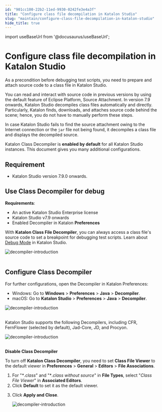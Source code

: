 ```yaml
---
id: "901cc100-22b2-11ed-9930-0242fe3e4a3f"
title: "Configure class file decompilation in Katalon Studio"
slug: "maintain/configure-class-file-decompilation-in-katalon-studio"
hide_title: true
---
```

import useBaseUrl from '@docusaurus/useBaseUrl';


# <a id="id" class="anchor_top_offset"/><a id="ariaid-title1" class="anchor_top_offset"/>Configure  class file decompilation in <span xmlns="http://www.w3.org/1999/xhtml" className="ph">Katalon Studio</span> 

<p xmlns="http://www.w3.org/1999/xhtml" className="p">As a precondition before debugging test scripts, you need to   prepare and attach source code to a class file in Katalon   Studio.</p> 
<p xmlns="http://www.w3.org/1999/xhtml" className="p">You can read and interact with source code in previous versions   by using the default feature of Eclipse Platform, Source   Attachment. In version 7.9 onwards, Katalon Studio decompiles class   files automatically and directly. Particularly, Katalon finds,   downloads, and attaches source code behind the scene; hence, you do   not have to manually perform these steps.</p> 
<p xmlns="http://www.w3.org/1999/xhtml" className="p">In case Katalon Studio fails to find the source attachment owing   to the Internet connection or the <code className="ph codeph">jar</code> file not being found,   it decompiles a class file and displays the decompiled source.</p> 
<p xmlns="http://www.w3.org/1999/xhtml" className="p">Katalon Class Decompiler is <strong className="ph b">enabled by default</strong>   for all Katalon Studio instances. This document gives you many   additional configurations.</p> 

## Requirement

<div xmlns="http://www.w3.org/1999/xhtml" className="p"><ul className="ul"><li className="li"><p className="p"><span className="ph">Katalon Studio</span> version 7.9.0 onwards.</p></li></ul></div>

## <a id="id_1" class="anchor_top_offset"/>Use Class Decompiler for debug

<p xmlns="http://www.w3.org/1999/xhtml" className="p"> <strong className="ph b">Requirements</strong>:</p> 
<ul xmlns="http://www.w3.org/1999/xhtml" className="ul"><li className="li">An active Katalon Studio Enterprise license</li><li className="li">Katalon Studio v7.9 onwards</li><li className="li">Enabled Decompiler in Katalon <strong className="ph b">Preferences</strong>   </li></ul> 
<p xmlns="http://www.w3.org/1999/xhtml" className="p">With <strong className="ph b">Katalon Class File Decompiler</strong>, you can always access a class file's source code to set a breakpoint for debugging test scripts. Learn about <a className="xref" href="/author/debug-a-test-case/debug-a-test-case-in-katalon-studio#id_8">Debug Mode</a> in Katalon Studio.</p> 
<p xmlns="http://www.w3.org/1999/xhtml" className="p"> <img className="image" src={useBaseUrl("https://github.com/katalon-studio/docs-images/raw/master/katalon-studio/docs/execute-a-test-case-or-a-test-suite/decompiler-introduction.png")} alt="decompiler-introduction" /><br /><br /> </p> 

## <a id="id_2" class="anchor_top_offset"/>Configure Class Decompiler

<p xmlns="http://www.w3.org/1999/xhtml" className="p">For further configurations, open the Decompiler in Katalon Preferences:</p> 
<ul xmlns="http://www.w3.org/1999/xhtml" className="ul"><li className="li">Windows: Go to <strong className="ph b">Windows</strong> &gt; <strong className="ph b">Preferences</strong> &gt; <strong className="ph b">Java</strong> &gt; <strong className="ph b">Decompiler</strong>.</li><li className="li">macOS: Go to <strong className="ph b">Katalon Studio</strong> &gt; <strong className="ph b">Preferences</strong> &gt; <strong className="ph b">Java</strong> &gt; <strong className="ph b">Decompiler</strong>.</li></ul> 
<p xmlns="http://www.w3.org/1999/xhtml" className="p"> <img className="image" src={useBaseUrl("https://github.com/katalon-studio/docs-images/raw/master/katalon-studio/docs/class-decompiler/decompiler.png")} alt="decompiler-introduction" /><br /><br /> </p> 
<p xmlns="http://www.w3.org/1999/xhtml" className="p">Katalon Studio supports the following Decompilers, including CFR, FernFlower (selected by default), Jad-Core, JD, and Procyon.</p> 
<p xmlns="http://www.w3.org/1999/xhtml" className="p"> <img className="image" src={useBaseUrl("https://github.com/katalon-studio/docs-images/raw/master/katalon-studio/docs/class-decompiler/decompilers.png")} alt="decompiler-introduction" /><br /><br /> </p> 
<p xmlns="http://www.w3.org/1999/xhtml" className="p"> <strong className="ph b">Disable Class Decompiler</strong> </p> 
<p xmlns="http://www.w3.org/1999/xhtml" className="p">To turn off <strong className="ph b">Katalon Class Decompiler</strong>, you need to set <strong className="ph b">Class File Viewer</strong> to the default viewer in <strong className="ph b">Preferences</strong> &gt; <strong className="ph b">General</strong> &gt; <strong className="ph b">Editors</strong> &gt; <strong className="ph b">File Associations</strong>.</p> 
<ol xmlns="http://www.w3.org/1999/xhtml" className="ol"><li className="li">For "*<em className="ph i">.class</em>" and "*<em className="ph i">.class without source</em>" in <strong className="ph b">File Types</strong>, select "<em className="ph i">Class File Viewer</em>" in <strong className="ph b">Associated Editors</strong>.</li><li className="li">Click <strong className="ph b">Default</strong> to set it as the default viewer.</li><li className="li">     <p className="p">Click <strong className="ph b">Apply and Close</strong>.</p>     <p className="p"> <img className="image" src={useBaseUrl("https://github.com/katalon-studio/docs-images/raw/master/katalon-studio/docs/class-decompiler/switch.png")} alt="decompiler-introduction" /><br /><br />     </p>   </li></ol> 
